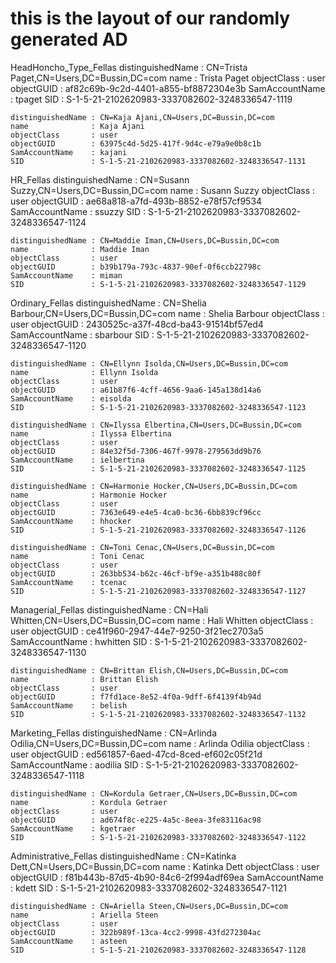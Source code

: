 # this is the layout of our randomly generated AD

HeadHoncho_Type_Fellas
    distinguishedName : CN=Trista Paget,CN=Users,DC=Bussin,DC=com
    name              : Trista Paget
    objectClass       : user
    objectGUID        : af82c69b-9c2d-4401-a855-bf8872304e3b
    SamAccountName    : tpaget
    SID               : S-1-5-21-2102620983-3337082602-3248336547-1119

    distinguishedName : CN=Kaja Ajani,CN=Users,DC=Bussin,DC=com
    name              : Kaja Ajani
    objectClass       : user
    objectGUID        : 63975c4d-5d25-417f-9d4c-e79a9e0b8c1b
    SamAccountName    : kajani
    SID               : S-1-5-21-2102620983-3337082602-3248336547-1131

HR_Fellas
    distinguishedName : CN=Susann Suzzy,CN=Users,DC=Bussin,DC=com
    name              : Susann Suzzy
    objectClass       : user
    objectGUID        : ae68a818-a7fd-493b-8852-e78f57cf9534
    SamAccountName    : ssuzzy
    SID               : S-1-5-21-2102620983-3337082602-3248336547-1124

    distinguishedName : CN=Maddie Iman,CN=Users,DC=Bussin,DC=com
    name              : Maddie Iman
    objectClass       : user
    objectGUID        : b39b179a-793c-4837-90ef-0f6ccb22798c
    SamAccountName    : miman
    SID               : S-1-5-21-2102620983-3337082602-3248336547-1129

Ordinary_Fellas
    distinguishedName : CN=Shelia Barbour,CN=Users,DC=Bussin,DC=com
    name              : Shelia Barbour
    objectClass       : user
    objectGUID        : 2430525c-a37f-48cd-ba43-91514bf57ed4
    SamAccountName    : sbarbour
    SID               : S-1-5-21-2102620983-3337082602-3248336547-1120

    distinguishedName : CN=Ellynn Isolda,CN=Users,DC=Bussin,DC=com
    name              : Ellynn Isolda
    objectClass       : user
    objectGUID        : a61b87f6-4cff-4656-9aa6-145a138d14a6
    SamAccountName    : eisolda
    SID               : S-1-5-21-2102620983-3337082602-3248336547-1123

    distinguishedName : CN=Ilyssa Elbertina,CN=Users,DC=Bussin,DC=com
    name              : Ilyssa Elbertina
    objectClass       : user
    objectGUID        : 84e32f5d-7306-467f-9978-279563dd9b76
    SamAccountName    : ielbertina
    SID               : S-1-5-21-2102620983-3337082602-3248336547-1125

    distinguishedName : CN=Harmonie Hocker,CN=Users,DC=Bussin,DC=com
    name              : Harmonie Hocker
    objectClass       : user
    objectGUID        : 7363e649-e4e5-4ca0-bc36-6bb839cf96cc
    SamAccountName    : hhocker
    SID               : S-1-5-21-2102620983-3337082602-3248336547-1126

    distinguishedName : CN=Toni Cenac,CN=Users,DC=Bussin,DC=com
    name              : Toni Cenac
    objectClass       : user
    objectGUID        : 263bb534-b62c-46cf-bf9e-a351b488c80f
    SamAccountName    : tcenac
    SID               : S-1-5-21-2102620983-3337082602-3248336547-1127

Managerial_Fellas
    distinguishedName : CN=Hali Whitten,CN=Users,DC=Bussin,DC=com
    name              : Hali Whitten
    objectClass       : user
    objectGUID        : ce41f960-2947-44e7-9250-3f21ec2703a5
    SamAccountName    : hwhitten
    SID               : S-1-5-21-2102620983-3337082602-3248336547-1130

    distinguishedName : CN=Brittan Elish,CN=Users,DC=Bussin,DC=com
    name              : Brittan Elish
    objectClass       : user
    objectGUID        : f7fd1ace-8e52-4f0a-9dff-6f4139f4b94d
    SamAccountName    : belish
    SID               : S-1-5-21-2102620983-3337082602-3248336547-1132

Marketing_Fellas
    distinguishedName : CN=Arlinda Odilia,CN=Users,DC=Bussin,DC=com
    name              : Arlinda Odilia
    objectClass       : user
    objectGUID        : ed561857-6aed-47cd-8ced-ef602c05f21d
    SamAccountName    : aodilia
    SID               : S-1-5-21-2102620983-3337082602-3248336547-1118

    distinguishedName : CN=Kordula Getraer,CN=Users,DC=Bussin,DC=com
    name              : Kordula Getraer
    objectClass       : user
    objectGUID        : ad674f8c-e225-4a5c-8eea-3fe83116ac98
    SamAccountName    : kgetraer
    SID               : S-1-5-21-2102620983-3337082602-3248336547-1122

Administrative_Fellas
    distinguishedName : CN=Katinka Dett,CN=Users,DC=Bussin,DC=com
    name              : Katinka Dett
    objectClass       : user
    objectGUID        : f81b443b-87d5-4b90-84c6-2f994adf69ea
    SamAccountName    : kdett
    SID               : S-1-5-21-2102620983-3337082602-3248336547-1121

    distinguishedName : CN=Ariella Steen,CN=Users,DC=Bussin,DC=com
    name              : Ariella Steen
    objectClass       : user
    objectGUID        : 322b989f-13ca-4cc2-9998-43fd272304ac
    SamAccountName    : asteen
    SID               : S-1-5-21-2102620983-3337082602-3248336547-1128
